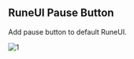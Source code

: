 ## RuneUI Pause Button  
Add pause button to default RuneUI.  

![1](https://github.com/rern/RuneAudio/raw/master/pause_button/thumbpaus.gif)
